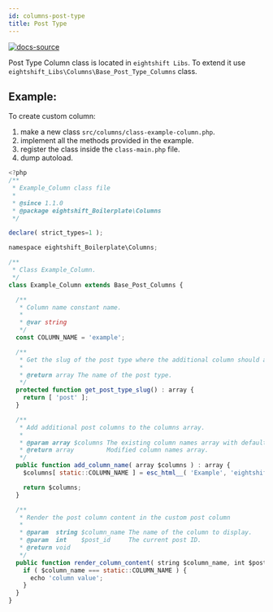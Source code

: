 ```yaml
---
id: columns-post-type
title: Post Type
---
```


[![docs-source](https://img.shields.io/badge/source-eigthshift--libs-blue?style=for-the-badge&logo=php&labelColor=2a2a2a)](https://github.com/infinum/eightshift-libs/tree/v2.0.0/src/columns/class-base-post-type-columns.php)

Post Type Column class is located in `eightshift Libs`. To extend it use `eightshift_Libs\Columns\Base_Post_Type_Columns` class.

## Example:

To create custom column:
1. make a new class `src/columns/class-example-column.php`.
2. implement all the methods provided in the example.
3. register the class inside the `class-main.php` file.
4. dump autoload.

```js
<?php
/**
 * Example_Column class file
 *
 * @since 1.1.0
 * @package eightshift_Boilerplate\Columns
 */

declare( strict_types=1 );

namespace eightshift_Boilerplate\Columns;

/**
 * Class Example_Column.
 */
class Example_Column extends Base_Post_Columns {

  /**
   * Column name constant name.
   *
   * @var string
   */
  const COLUMN_NAME = 'example';

  /**
   * Get the slug of the post type where the additional column should appear.
   *
   * @return array The name of the post type.
   */
  protected function get_post_type_slug() : array {
    return [ 'post' ];
  }

  /**
   * Add additional post columns to the columns array.
   *
   * @param array $columns The existing column names array with default post columns (title, author, date etc.).
   * @return array         Modified column names array.
   */
  public function add_column_name( array $columns ) : array {
    $columns[ static::COLUMN_NAME ] = esc_html__( 'Example', 'eightshift-boilerplate' );

    return $columns;
  }

  /**
   * Render the post column content in the custom post column
   *
   * @param  string $column_name The name of the column to display.
   * @param  int    $post_id     The current post ID.
   * @return void
   */
  public function render_column_content( string $column_name, int $post_id ) : void {
    if ( $column_name === static::COLUMN_NAME ) {
      echo 'column value';
    }
  }
}
```

